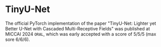 # TinyU-Net

The official PyTorch implementation of the paper "TinyU-Net: Lighter yet Better U-Net with Cascaded Multi-Receptive Fields" was published at MICCAI 2024 `ORAL`, which was early accepted with a score of 5/5/5 (max sore 6/6/6).
